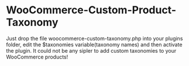 WooCommerce-Custom-Product-Taxonomy
===================================

Just drop the file woocommerce-custom-taxonomy.php into your plugins folder, edit the $taxonomies variable(taxonomy names) and then activate the plugin. It could not be any sipler to add custom taxonomies to your WooCommerce products!
